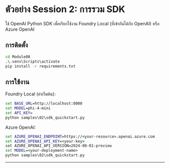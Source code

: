 <!--
CO_OP_TRANSLATOR_METADATA:
{
  "original_hash": "bf711f77cca7c5500e22ff5c032016f1",
  "translation_date": "2025-09-22T19:23:46+00:00",
  "source_file": "Module08/samples/02/README.md",
  "language_code": "th"
}
-->
# ตัวอย่าง Session 2: การรวม SDK

ใช้ OpenAI Python SDK เพื่อเรียกใช้งาน Foundry Local (ที่เข้ากันได้กับ OpenAI) หรือ Azure OpenAI

## การติดตั้ง
```cmd
cd Module08
.\.venv\Scripts\activate
pip install -r requirements.txt
```

## การใช้งาน
Foundry Local (ค่าเริ่มต้น):
```cmd
set BASE_URL=http://localhost:8000
set MODEL=phi-4-mini
set API_KEY=
python samples\02\sdk_quickstart.py
```

Azure OpenAI:
```cmd
set AZURE_OPENAI_ENDPOINT=https://<your-resource>.openai.azure.com
set AZURE_OPENAI_API_KEY=<your-key>
set AZURE_OPENAI_API_VERSION=2024-08-01-preview
set MODEL=<your-deployment-name>
python samples\02\sdk_quickstart.py
```

---

